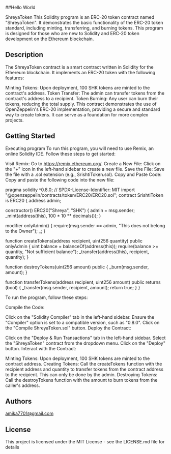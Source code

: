 ##Hello World

ShreyaToken This Solidity program is an ERC-20 token contract named "ShreyaToken". It demonstrates the basic functionality of the ERC-20 token standard, including minting, transferring, and burning tokens. This program is designed for those who are new to Solidity and ERC-20 token development on the Ethereum blockchain.


## Description

The ShreyaToken contract is a smart contract written in Solidity for the Ethereum blockchain. It implements an ERC-20 token with the following features:

Minting Tokens: Upon deployment, 100 SHK tokens are minted to the contract's address. Token Transfer: The admin can transfer tokens from the contract's address to a recipient. Token Burning: Any user can burn their tokens, reducing the total supply. This contract demonstrates the use of OpenZeppelin's ERC-20 implementation, providing a secure and standard way to create tokens. It can serve as a foundation for more complex projects.
## Getting Started

Executing program To run this program, you will need to use Remix, an online Solidity IDE. Follow these steps to get started:

Visit Remix: Go to https://remix.ethereum.org/. Create a New File: Click on the "+" icon in the left-hand sidebar to create a new file. Save the File: Save the file with a .sol extension (e.g., SrishtiToken.sol). Copy and Paste Code: Copy and paste the following code into the new file:

pragma solidity ^0.8.0; // SPDX-License-Identifier: MIT import "@openzeppelin/contracts/token/ERC20/ERC20.sol"; contract SrishtiToken is ERC20 { address admin;

constructor() ERC20("Shreya", "SHK") {
    admin = msg.sender;
    _mint(address(this), 100 * 10 ** decimals());
}

modifier onlyAdmin() {
    require(msg.sender == admin, "This does not belong to the Owner");
    _;
}

function createTokens(address recipient, uint256 quantity) public onlyAdmin {
    uint balance = balanceOf(address(this));
    require(balance >= quantity, "Not sufficient balance");
    _transfer(address(this), recipient, quantity);
}

function destroyTokens(uint256 amount) public {
    _burn(msg.sender, amount);
}

function transferTokens(address recipient, uint256 amount) public returns (bool) {
    _transfer(msg.sender, recipient, amount);
    return true;
}
}

To run the program, follow these steps:

Compile the Code:

Click on the "Solidity Compiler" tab in the left-hand sidebar. Ensure the "Compiler" option is set to a compatible version, such as "0.8.0". Click on the "Compile ShreyaToken.sol" button. Deploy the Contract:

Click on the "Deploy & Run Transactions" tab in the left-hand sidebar. Select the "ShreyaToken" contract from the dropdown menu. Click on the "Deploy" button. Interact with the Contract:

Minting Tokens: Upon deployment, 100 SHK tokens are minted to the contract address. Creating Tokens: Call the createTokens function with the recipient address and quantity to transfer tokens from the contract address to the recipient. This can only be done by the admin. Destroying Tokens: Call the destroyTokens function with the amount to burn tokens from the caller's address.
## Authors

 amika7701@gmail.com
## License

This project is licensed under the MIT License - see the LICENSE.md file for details
